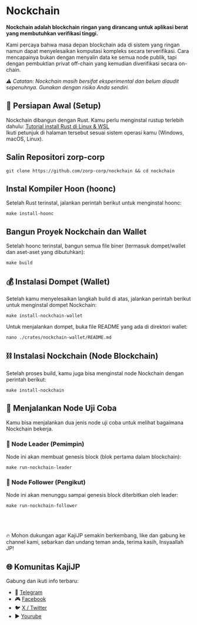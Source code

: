 # Nockchain

**Nockchain adalah blockchain ringan yang dirancang untuk aplikasi berat yang membutuhkan verifikasi tinggi.**

Kami percaya bahwa masa depan blockchain ada di sistem yang ringan namun dapat menyelesaikan komputasi kompleks secara terverifikasi. Cara mencapainya bukan dengan menyalin data ke semua node publik, tapi dengan pembuktian privat off-chain yang kemudian diverifikasi secara on-chain.

*⚠️ Catatan: Nockchain masih bersifat eksperimental dan belum diaudit sepenuhnya. Gunakan dengan risiko Anda sendiri.*


## 🔧 Persiapan Awal (Setup)

Nockchain dibangun dengan Rust. Kamu perlu menginstal rustup terlebih dahulu: [Tutorial install Rust di Linux & WSL](https://github.com/kajijp/Install-RUST-di-WSL-dan-Linux)
<br>Ikuti petunjuk di halaman tersebut sesuai sistem operasi kamu (Windows, macOS, Linux).

## Salin Repositori zorp-corp
```
git clone https://github.com/zorp-corp/nockchain && cd nockchain
```
## Instal Kompiler Hoon (hoonc)
Setelah Rust terinstal, jalankan perintah berikut untuk menginstal hoonc:

```
make install-hoonc
```

## Bangun Proyek Nockchain dan Wallet
Setelah hoonc terinstal, bangun semua file biner (termasuk dompet/wallet dan aset-aset yang dibutuhkan):
```
make build
```

## 💰 Instalasi Dompet (Wallet)

Setelah kamu menyelesaikan langkah build di atas, jalankan perintah berikut untuk menginstal dompet Nockchain:

```
make install-nockchain-wallet
```
Untuk menjalankan dompet, buka file README yang ada di direktori wallet:
```
nano ./crates/nockchain-wallet/README.md
```

## ⛓ Instalasi Nockchain (Node Blockchain)

Setelah proses build, kamu juga bisa menginstal node Nockchain dengan perintah berikut:

```
make install-nockchain
```


## 🧪 Menjalankan Node Uji Coba

Kamu bisa menjalankan dua jenis node uji coba untuk melihat bagaimana Nockchain bekerja.<br>

### 🔹 Node Leader (Pemimpin)<br>
Node ini akan membuat genesis block (blok pertama dalam blockchain):<br>

```
make run-nockchain-leader
```

### 🔸 Node Follower (Pengikut)
Node ini akan menunggu sampai genesis block diterbitkan oleh leader:

```
make run-nockchain-follower
```

<br><br><br>
🔥 Mohon dukungan agar KajiJP semakin berkembang, like dan gabung ke channel kami, sebarkan dan undang teman anda, terima kasih, Insyaallah JP!
## 🌐 Komunitas KajiJP
Gabung dan ikuti info terbaru:
- 💬 [Telegram](https://t.me/kajijp)
- 🎮 [Facebook](https://facebook.com/kajijp)
- 🐦 [X / Twitter](https://x.com/wakkajijp)
- ▶️ [Yourube](https://www.youtube.com/@KajiJP)
